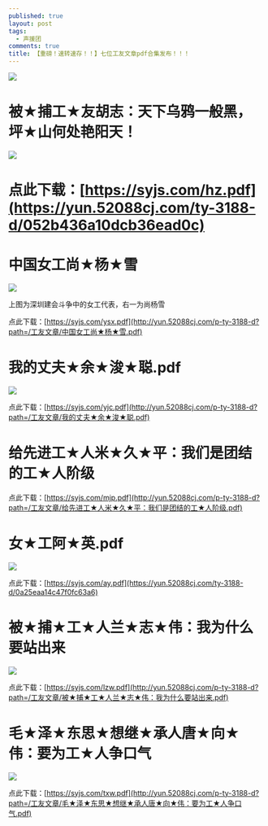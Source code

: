 ```yaml
---
published: true
layout: post
tags:
  - 声援团
comments: true
title: 【重磅！速转速存！！】七位工友文章pdf合集发布！！！
---
```


![](http://wx1.sinaimg.cn/mw690/0060lm7Tly1fuci502vtfj30k00fdadj.jpg)

# 被★捕工★友胡志：天下乌鸦一般黑，坪★山何处艳阳天！

![](https://ww3.sinaimg.cn/large/005YhI8igy1fufdsd66vmj30sw0lonpd)

# 点此下载：[https://syjs.com/hz.pdf](https://yun.52088cj.com/ty-3188-d/052b436a10dcb36ead0c)


# 中国女工尚★杨★雪

![](https://upload.cc/i1/2018/08/18/zeFmQh.png)

 上图为深圳建会斗争中的女工代表，右一为尚杨雪

点此下载：[https://syjs.com/ysx.pdf](http://yun.52088cj.com/p-ty-3188-d?path=/工友文章/中国女工尚★杨★雪.pdf)

# 我的丈夫★余★浚★聪.pdf

![](http://wx4.sinaimg.cn/mw690/0060lm7Tly1fu4tvt8sqbj30go0m8ac6.jpg)

点此下载：[https://syjs.com/yjc.pdf](http://yun.52088cj.com/p-ty-3188-d?path=/工友文章/我的丈夫★余★浚★聪.pdf)

# 给先进工★人米★久★平：我们是团结的工★人阶级

点此下载：[https://syjs.com/mjp.pdf](http://yun.52088cj.com/p-ty-3188-d?path=/工友文章/给先进工★人米★久★平：我们是团结的工★人阶级.pdf)

# 女★工阿★英.pdf

![](http://wx2.sinaimg.cn/mw690/0060lm7Tly1fu3qmqsqblj30j60eeacq.jpg)

点此下载：[https://syjs.com/ay.pdf](https://yun.52088cj.com/ty-3188-d/0a25eaa14c47f0fc63a6)

# 被★捕★工★人兰★志★伟：我为什么要站出来

![](http://wx3.sinaimg.cn/mw690/0060lm7Tly1fuci51t1gzj30j60eek77.jpg)

点此下载：[https://syjs.com/lzw.pdf](http://yun.52088cj.com/p-ty-3188-d?path=/工友文章/被★捕★工★人兰★志★伟：我为什么要站出来.pdf)

# 毛★泽★东思★想继★承人唐★向★伟：要为工★人争口气

![](http://wx1.sinaimg.cn/mw690/0060lm7Tly1fu9hdpggl7j30u01p3ten.jpg)

点此下载：[https://syjs.com/txw.pdf](http://yun.52088cj.com/p-ty-3188-d?path=/工友文章/毛★泽★东思★想继★承人唐★向★伟：要为工★人争口气.pdf)


